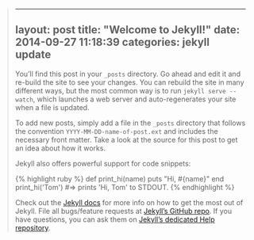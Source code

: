 > ---
> layout: post
> title:  "Welcome to Jekyll!"
> date:   2014-09-27 11:18:39
> categories: jekyll update
> ---
> You’ll find this post in your `_posts` directory. Go ahead and edit it and re-build the site to see your changes. You can rebuild the site in many different ways, but the most common way is to run `jekyll serve --watch`, which launches a web server and auto-regenerates your site when a file is updated.
>
> To add new posts, simply add a file in the `_posts` directory that follows the convention `YYYY-MM-DD-name-of-post.ext` and includes the necessary front matter. Take a look at the source for this post to get an idea about how it works.
>
> Jekyll also offers powerful support for code snippets:
>
> {% highlight ruby %}
> def print_hi(name)
>   puts "Hi, #{name}"
> end
> print_hi('Tom')
> #=> prints 'Hi, Tom' to STDOUT.
> {% endhighlight %}
>
> Check out the [Jekyll docs][jekyll] for more info on how to get the most out of Jekyll. File all bugs/feature requests at [Jekyll’s GitHub repo][jekyll-gh]. If you have questions, you can ask them on [Jekyll’s dedicated Help repository][jekyll-help].
>
> [jekyll]:      http://jekyllrb.com
> [jekyll-gh]:   https://github.com/jekyll/jekyll
> [jekyll-help]: https://github.com/jekyll/jekyll-help
